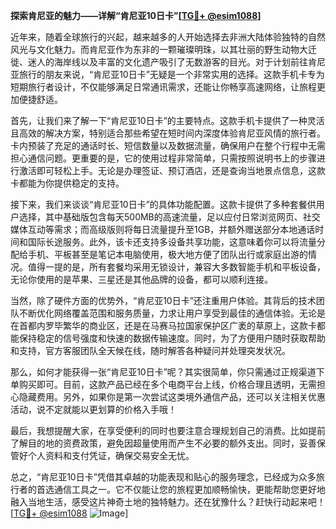 **探索肯尼亚的魅力——详解“肯尼亚10日卡”[[TG💪+ @esim1088](https://t.me/s/esim1088)]**

近年来，随着全球旅行的兴起，越来越多的人开始选择去非洲大陆体验独特的自然风光与文化魅力。而肯尼亚作为东非的一颗璀璨明珠，以其壮丽的野生动物大迁徙、迷人的海岸线以及丰富的文化遗产吸引了无数游客的目光。对于计划前往肯尼亚旅行的朋友来说，“肯尼亚10日卡”无疑是一个非常实用的选择。这款手机卡专为短期旅行者设计，不仅能够满足日常通讯需求，还能让你畅享高速网络，让旅程更加便捷舒适。

首先，让我们来了解一下“肯尼亚10日卡”的主要特点。这款手机卡提供了一种灵活且高效的解决方案，特别适合那些希望在短时间内深度体验肯尼亚风情的旅行者。卡内预装了充足的通话时长、短信数量以及数据流量，确保用户在整个行程中无需担心通信问题。更重要的是，它的使用过程非常简单，只需按照说明书上的步骤进行激活即可轻松上手。无论是办理签证、预订酒店，还是查询当地景点信息，这款卡都能为你提供稳定的支持。

接下来，我们来谈谈“肯尼亚10日卡”的具体功能配置。这款卡提供了多种套餐供用户选择，其中基础版包含每天500MB的高速流量，足以应付日常浏览网页、社交媒体互动等需求；而高级版则将每日流量提升至1GB，并额外赠送部分本地通话时间和国际长途服务。此外，该卡还支持多设备共享功能，这意味着你可以将流量分配给手机、平板甚至是笔记本电脑使用，极大地方便了团队出行或家庭出游的情况。值得一提的是，所有套餐均采用无锁设计，兼容大多数智能手机和平板设备，无论你使用的是苹果、三星还是其他品牌的设备，都可以顺利连接。

当然，除了硬件方面的优势外，“肯尼亚10日卡”还注重用户体验。其背后的技术团队不断优化网络覆盖范围和服务质量，力求让用户享受到最佳的通信体验。无论是在首都内罗毕繁华的商业区，还是在马赛马拉国家保护区广袤的草原上，这款卡都能保持稳定的信号强度和快速的数据传输速度。同时，为了方便用户随时获取帮助和支持，官方客服团队全天候在线，随时解答各种疑问并处理突发状况。

那么，如何才能获得一张“肯尼亚10日卡”呢？其实很简单，你只需通过正规渠道下单购买即可。目前，这款产品已经在多个电商平台上线，价格合理且透明，无需担心隐藏费用。另外，如果你是第一次尝试这类境外通信产品，还可以关注相关优惠活动，说不定就能以更划算的价格入手哦！

最后，我想提醒大家，在享受便利的同时也要注意合理规划自己的消费。比如提前了解目的地的资费政策，避免因超量使用而产生不必要的额外支出。同时，妥善保管好个人资料和支付凭证，确保交易安全无忧。

总之，“肯尼亚10日卡”凭借其卓越的功能表现和贴心的服务理念，已经成为众多旅行者的首选通信工具之一。它不仅能让您的旅程更加顺畅愉快，更能帮助您更好地融入当地生活，感受这片神奇土地的独特魅力。还在犹豫什么？赶快行动起来吧！[[TG💪+ @esim1088](https://t.me/s/esim1088) ![Image](https://i.postimg.cc/4NQfJmqS/Snipaste-2025-05-13-00-14-12.png)]